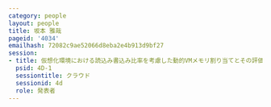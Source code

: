 ```yaml
---
category: people
layout: people
title: 坂本 雅哉
pageid: '4034'
emailhash: 72082c9ae52066d8eba2e4b913d9bf27
session:
- title: 仮想化環境における読込み書込み比率を考慮した動的VMメモリ割り当てとその評価
  psid: 4D-1
  sessiontitle: クラウド
  sessionid: 4d
  role: 発表者
---
```

